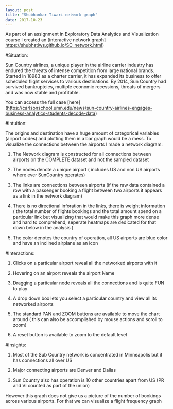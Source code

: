 ```yaml
---
layout: post
title: "Shubhankar Tiwari network graph"
date: 2017-10-23
---
```


As part of an assignment in Exploratory Data Analytics and Visualization course I created an [interactive network graph] https://shubhstiws.github.io/SC_network.html)

#Situation:

Sun Country airlines, a unique player in the airline carrier industry has endured the threats of intense competition from large national brands. Started in 18983 as a charter carrier, it has expanded its business to offer scheduled flight services to various destinations. By 2014, Sun Country had survived bankruptcies, multiple economic recessions, threats of mergers and was now stable and profitable.

You can access the full case [here] (https://carlsonschool.umn.edu/news/sun-country-airlines-engages-business-analytics-students-decode-data)

#Intuition:

The origins and destination have a huge amount of categorical variables (airport codes) and plotting them in a bar graph would be a mess. To visualize the connections between the airports I made a network diagram:

1. The Network diagram is constructed for all connections between airports on the COMPLETE dataset and not the sampled dataset

2. The nodes denote a unique airport ( includes US and non US airports where ever SunCountry operates)

3. The links are connections between airports (if the raw data contained a row with a passenger booking a flight between two airports it appears as a link in the network diagram)

4. There is no directional inforation in the links, there is weight information ( the total number of flights bookings and the total amount spend on a particular link but visualizing that would make this graph more dense and hard to comprehend, seperate heatmaps are dedicated for that down below in the analysis )

5. The color denotes the country of operation, all US airports are blue color and have an inclined airplane as an icon

#Interactions:

1. Clicks on a particular airport reveal all the networked airports with it

2. Hovering on an airport reveals the airport Name

3. Dragging a particular node reveals all the connections and is quite FUN to play

4. A drop down box lets you select a particular country and view all its networked airports

5. The standard PAN and ZOOM buttons are available to move the chart around ( this can also be accomplished by mouse actions and scroll to zoom)

6. A reset button is available to zoom to the default level

#Insights:

1. Most of the Sub Country network is concentrated in Minneapolis but it has connections all over US

2. Major connecting airports are Denver and Dallas

3. Sun Country also has operation is 10 other countries apart from US (PR and VI counted as part of the union)

However this graph does not give us a picture of the number of bookings across various airports. For that we can visualize a flight frequency graph
